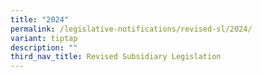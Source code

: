 ```yaml
---
title: "2024"
permalink: /legislative-notifications/revised-sl/2024/
variant: tiptap
description: ""
third_nav_title: Revised Subsidiary Legislation
---
```

